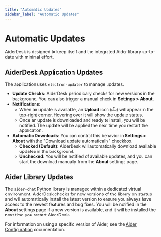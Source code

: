 ```yaml
---
title: "Automatic Updates"
sidebar_label: "Automatic Updates"
---
```


# Automatic Updates

AiderDesk is designed to keep itself and the integrated Aider library up-to-date with minimal effort.

## AiderDesk Application Updates

The application uses `electron-updater` to manage updates.

- **Update Checks**: AiderDesk periodically checks for new versions in the background. You can also trigger a manual check in **Settings > About**.
- **Notifications**:
    - When an update is available, an **Upload** icon (<svg xmlns="http://www.w3.org/2000/svg" width="16" height="16" fill="currentColor" class="bi bi-upload" viewBox="0 0 16 16"><path d="M.5 9.9a.5.5 0 0 1 .5.5v2.5a1 1 0 0 0 1 1h12a1 1 0 0 0 1-1v-2.5a.5.5 0 0 1 1 0v2.5a2 2 0 0 1-2 2H2a2 2 0 0 1-2-2v-2.5a.5.5 0 0 1 .5-.5z"/><path d="M7.646 1.146a.5.5 0 0 1 .708 0l3 3a.5.5 0 0 1-.708.708L8.5 2.707V11.5a.5.5 0 0 1-1 0V2.707L5.354 4.854a.5.5 0 1 1-.708-.708l3-3z"/></svg>) will appear in the top-right corner. Hovering over it will show the update status.
    - Once an update is downloaded and ready to install, you will be notified. The update will be applied the next time you restart the application.
- **Automatic Downloads**: You can control this behavior in **Settings > About** with the "Download update automatically" checkbox.
    - **Checked (Default)**: AiderDesk will automatically download available updates in the background.
    - **Unchecked**: You will be notified of available updates, and you can start the download manually from the **About** settings page.

## Aider Library Updates

The `aider-chat` Python library is managed within a dedicated virtual environment. AiderDesk checks for new versions of the library on startup and will automatically install the latest version to ensure you always have access to the newest features and bug fixes. You will be notified in the **About** settings page if a new version is available, and it will be installed the next time you restart AiderDesk.

For information on using a specific version of Aider, see the [Aider Configuration](../configuration/aider-configuration.md) documentation.
